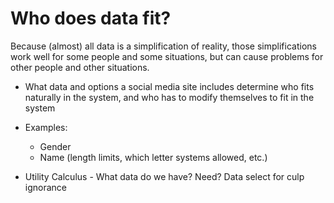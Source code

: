 # Who does data fit?
Because (almost) all data is a simplification of reality, those simplifications work well for some people and some situations, but can cause problems for other people and other situations.

- What data and options a social media site includes determine who fits naturally in the system, and who has to modify themselves to fit in the system
- Examples:
  - Gender
  - Name (length limits, which letter systems allowed, etc.)


- Utility Calculus - What data do we have? Need? Data select for culp ignorance
